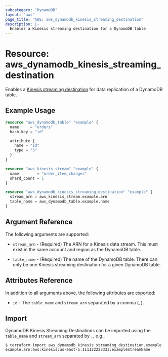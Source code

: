 ```yaml
---
subcategory: "DynamoDB"
layout: "aws"
page_title: "AWS: aws_dynamodb_kinesis_streaming_destination"
description: |-
  Enables a Kinesis streaming destination for a DynamoDB table
---
```


# Resource: aws_dynamodb_kinesis_streaming_destination

Enables a [Kinesis streaming destination](https://docs.aws.amazon.com/amazondynamodb/latest/developerguide/kds.html) for data replication of a DynamoDB table.

## Example Usage

```terraform
resource "aws_dynamodb_table" "example" {
  name     = "orders"
  hash_key = "id"

  attribute {
    name = "id"
    type = "S"
  }
}

resource "aws_kinesis_stream" "example" {
  name        = "order_item_changes"
  shard_count = 1
}

resource "aws_dynamodb_kinesis_streaming_destination" "example" {
  stream_arn = aws_kinesis_stream.example.arn
  table_name = aws_dynamodb_table.example.name
}
```

## Argument Reference

The following arguments are supported:

* `stream_arn` - (Required) The ARN for a Kinesis data stream. This must exist in the same account and region as the DynamoDB table.
  
* `table_name` - (Required) The name of the DynamoDB table. There
  can only be one Kinesis streaming destination for a given DynamoDB table.
  
## Attributes Reference

In addition to all arguments above, the following attributes are exported:

* `id` - The `table_name` and `stream_arn` separated by a comma (`,`).

## Import

DynamoDB Kinesis Streaming Destinations can be imported using the `table_name` and `stream_arn` separated by `,`, e.g.,

```
$ terraform import aws_dynamodb_kinesis_streaming_destination.example example,arn:aws:kinesis:us-east-1:111122223333:exampleStreamName
```
